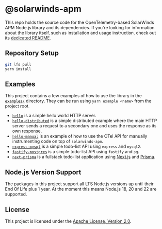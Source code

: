 # @solarwinds-apm

This repo holds the source code for the OpenTelemetry-based SolarWinds APM Node.js library and its dependencies. If you're looking for information about the library itself, such as installation and usage instruction, check out its [dedicated README](./packages/solarwinds-apm#README).

## Repository Setup

```sh
git lfs pull
yarn install
```

## Examples

This project contains a few examples of how to use the library in the [`examples/`](./examples/) directory. They can be run using `yarn example <name>` from the project root.

- [`hello`](./examples/hello) is a simple hello world HTTP server.
- [`hello-distributed`](./examples/hello-distributed/) is a simple distributed example where the main HTTP server sends a request to a secondary one and uses the response as its own response.
- [`hello-manual`](./examples/hello-manual/) is an example of how to use the OTel API for manually instrumenting code on top of `solarwinds-apm`.
- [`express-mysql`](./examples/express-mysql/) is a simple todo-list API using `express` and `mysql2`.
- [`fastify-postgres`](./examples/fastify-postgres/) is a simple todo-list API using `fastify` and `pg`.
- [`next-prisma`](./examples/next-prisma/) is a fullstack todo-list application using [Next.js](https://nextjs.org) and [Prisma](https://prisma.io).

## Node.js Version Support

The packages in this project support all LTS Node.js versions up until their End Of Life plus 1 year. At the moment this means Node.js 18, 20 and 22 are supported.

## License

This project is licensed under the [Apache License, Version 2.0](./LICENSE).
